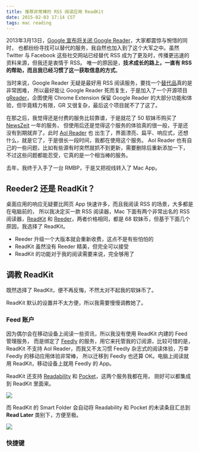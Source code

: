```yaml
---
title: 推荐非常棒的 RSS 阅读应用 ReadKit
date: 2015-02-03 17:14 CST
tags: mac reading
---
```


2013年3月13日，[Google 宣布将关闭 Google Reader][1]，大家都震惊与惋惜的同时，
也都纷纷寻找可以替代的服务，我自然也加入到了这个大军之中。虽然 Twitter 与 Facebook 
这些社交网站已经替代 RSS 成为了更及时，传播更迅速的资料来源，但我还是衷情于 RSS。
唯一的原因是，**技术成长的路上，一直有 RSS 的帮助，而且我已经习惯了这一获取信息的方式**。

当时来说，Google Reader 无疑是最好用 RSS 阅读服务，要找一个[替代品][2]真的是非常困难，
所以最好能让 Google Reader 死而复生，于是加入了一个开源项目 [gReader]，企图使用 
Chrome Extension 保留 Google Reader 的大部分功能和体验，但毕竟精力有限，GR 又很复杂，最后这个项目就不了了这了。

在那之后，我觉得还是付费的服务比较靠谱，于是就花了 50 软妹币购买了 [NewsZeit] 一年的服务，
但使用后还是觉得这个服务的体验真的很一般，于是还没有到期就弃了。此时 [Aol Reader] 也
出生了，界面漂亮、扁平、响应式，还想什么，就是它了，于是很长一段时间，我都在使用这个服务。
Aol Reader 也有自己的一些问题，比如有些源有时突然就抓不到更新，需要删除后重新添加一下，
不过这些问题都能忍受，它真的是一个相当棒的服务。

去年，我终于入手了一台 RMBP，于是又把视线转入了 Mac App。

## Reeder2 还是 ReadKit？

桌面应用的响应无疑要比网页 App 快速许多，而且我阅读 RSS 的场景，大多都是在电脑前的，
所以我决定买一款 RSS 阅读器，Mac 下面有两个非常出名的 RSS 阅读器，[ReadKit] 
和 [Reeder]，两者价格相同，都是 68 软妹币，但基于下面几个原因，我选择了 ReadKit。

- Reeder 升级一个大版本就会重新收费，这点不是有些怕怕的
- ReadKit 虽然没有 Reeder 精美，但完全可以接受
- ReadKit 的功能对于我的阅读需要来说，完全够用了

## 调教 ReadKit

既然选择了 ReadKit，便不再反悔，不然太对不起我的软妹币了。

ReadKit 默认的设置并不太方便，所以我需要慢慢调教她了。

### Feed 账户

因为偶尔会在移动设备上阅读一些资讯，所以我没有使用 ReadKit 内建的 Feed 管理服务，
而是绑定了 [Feedly] 的服务，用它来托管我的订阅源，比较可惜的是，ReadKit 不支持
Aol Reader，而我又不太习惯 Feedly 杂志式的阅读体验，万幸 Feedly 的移动应用体验非常棒，
所以迁移到 Feedly 也还算 OK。电脑上阅读就用 ReadKit，移动设备上就用 Feedly 的 App。

ReadKit 还支持 [Readability] 和 [Pocket]，这两个服务我都在用，
刚好可以都集成到 ReadKit 里面来。

![](http://deeppic.b0.upaiyun.com/1502/7kYmg-mL.png)

而 ReadKit 的 Smart Folder 会自动将 Readability 和 Pocket 的未读条目汇总到
**Read Later** 类别下，方便至极。

![](http://deeppic.b0.upaiyun.com/1502/my-sgbmI.png)

### 快捷键



[gReader]: https://github.com/amoblin/gReader
[NewsZeit]: https://www.newszeit.com/
[Aol Reader]: http://reader.aol.com/
[ReadKit]: http://readkitapp.com/
[Reeder]: http://reederapp.com/mac/
[Feedly]: http://feedly.com/
[Readability]: https://readability.com/
[Pocket]: https://getpocket.com/

[1]: http://www.williamlong.info/archives/3405.html
[2]: http://alternativeto.net/software/google-reader/